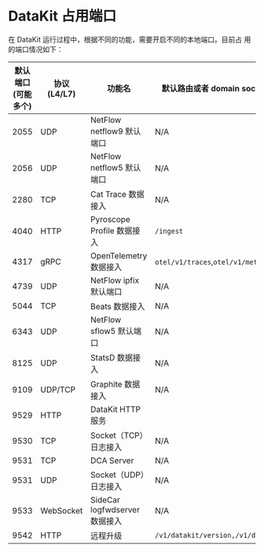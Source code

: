 # DataKit 占用端口

在 DataKit 运行过程中，根据不同的功能，需要开启不同的本地端口。目前占
用的端口情况如下：

| 默认端口(可能多个) | 协议(L4/L7) | 功能名                        | 默认路由或者 domain socket(可能多个)                |
| ---                | ---         | ---                          |-------------------------------------------|
| 2055               | UDP         | NetFlow netflow9 默认端口     | N/A                                       |
| 2056               | UDP         | NetFlow netflow5 默认端口     | N/A                                       |
| 2280               | TCP         | Cat Trace 数据接入            | N/A                                       |
| 4040               | HTTP        | Pyroscope Profile 数据接入    | `/ingest`                                 |
| 4317               | gRPC        | OpenTelemetry 数据接入        | `otel/v1/traces`,`otel/v1/metrics`        |
| 4739               | UDP         | NetFlow ipfix 默认端口        | N/A                                       |
| 5044               | TCP         | Beats 数据接入                | N/A                                       |
| 6343               | UDP         | NetFlow sflow5 默认端口       | N/A                                       |
| 8125               | UDP         | StatsD 数据接入               | N/A                                       |
| 9109               | UDP/TCP     | Graphite 数据接入             | N/A                                       |
| 9529               | HTTP        | DataKit HTTP 服务            |                                           |
| 9530               | TCP         | Socket（TCP）日志接入          | N/A                                       |
| 9531               | TCP         | DCA Server                   | N/A                                       |
| 9531               | UDP         | Socket（UDP）日志接入          | N/A                                       |
| 9533               | WebSocket   | SideCar logfwdserver 数据接入 | N/A                                       |
| 9542               | HTTP        | 远程升级                      | `/v1/datakit/version,/v1/datakit/upgrade` |
